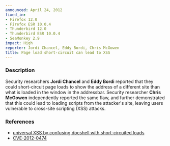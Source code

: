 ```yaml
---
announced: April 24, 2012
fixed_in:
- Firefox 12.0
- Firefox ESR 10.0.4
- Thunderbird 12.0
- Thunderbird ESR 10.0.4
- SeaMonkey 2.9
impact: High
reporter: Jordi Chancel, Eddy Bordi, Chris McGowen
title: Page load short-circuit can lead to XSS
---
```


<h3>Description</h3>

<p>Security researchers <strong>Jordi Chancel</strong> and <strong>Eddy
Bordi</strong> reported that they could short-circuit page loads to show the
address of a different site than what is loaded in the window in the addressbar.
Security researcher <strong>Chris McGowen</strong> independently reported the
same flaw, and further demonstrated that this could lead to loading scripts from
the attacker's site, leaving users vulnerable to cross-site scripting (XSS)
attacks.
</p>


<h3>References</h3>

<ul>
  <li><a href="https://bugzilla.mozilla.org/buglist.cgi?bug_id=687745,737307">
      universal XSS by confusing docshell with short-circuited loads</a></li>
  <li><a href="http://cve.mitre.org/cgi-bin/cvename.cgi?name=CVE-2012-0474" class="ex-ref">CVE-2012-0474</a></li>
</ul>



